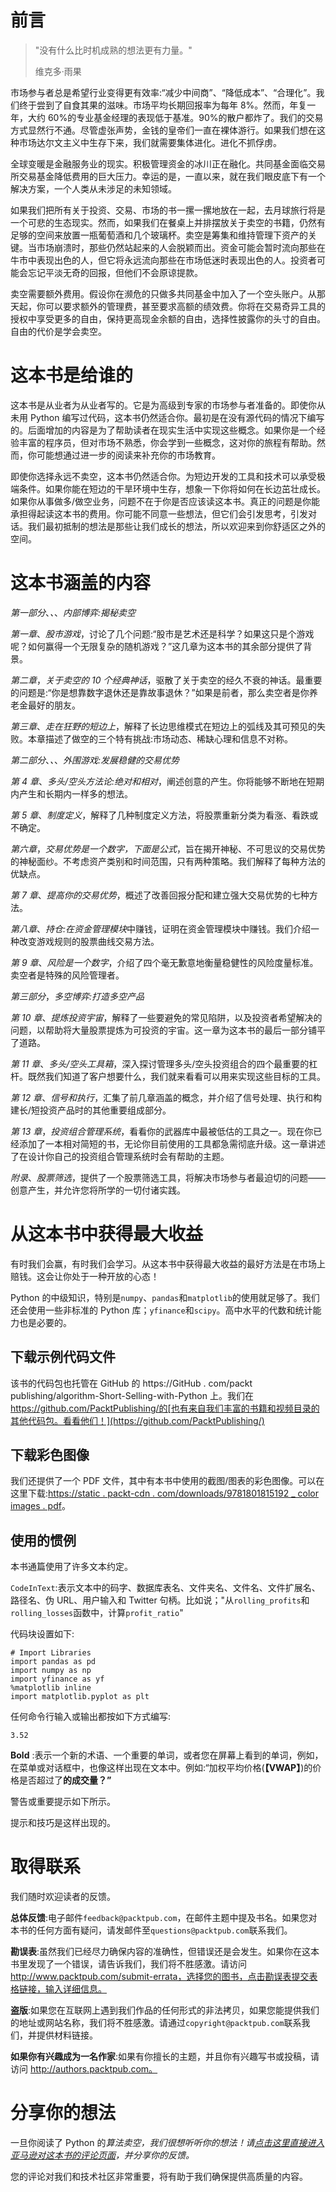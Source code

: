 # 前言

> "没有什么比时机成熟的想法更有力量。"
> 
> 维克多·雨果

市场参与者总是希望行业变得更有效率:“减少中间商”、“降低成本”、“合理化”。我们终于尝到了自食其果的滋味。市场平均长期回报率为每年 8%。然而，年复一年，大约 60%的专业基金经理的表现低于基准。90%的散户都炸了。我们的交易方式显然行不通。尽管虚张声势，金钱的皇帝们一直在裸体游行。如果我们想在这种市场达尔文主义中生存下来，我们就需要集体进化。进化不抓俘虏。

全球变暖是金融服务业的现实。积极管理资金的冰川正在融化。共同基金面临交易所交易基金降低费用的巨大压力。幸运的是，一直以来，就在我们眼皮底下有一个解决方案，一个人类从未涉足的未知领域。

如果我们把所有关于投资、交易、市场的书一摞一摞地放在一起，去月球旅行将是一个可悲的生态现实。然而，如果我们在餐桌上并排摆放关于卖空的书籍，仍然有足够的空间来放置一瓶葡萄酒和几个玻璃杯。卖空是筹集和维持管理下资产的关键。当市场崩溃时，那些仍然站起来的人会脱颖而出。资金可能会暂时流向那些在牛市中表现出色的人，但它将永远流向那些在市场低迷时表现出色的人。投资者可能会忘记平淡无奇的回报，但他们不会原谅提款。

卖空需要额外费用。假设你在濒危的只做多共同基金中加入了一个空头账户。从那天起，你可以要求额外的管理费，甚至要求高额的绩效费。你将在交易奇异工具的授权中享受更多的自由，保持更高现金余额的自由，选择性披露你的头寸的自由。自由的代价是学会卖空。

# 这本书是给谁的

这本书是从业者为从业者写的。它是为高级到专家的市场参与者准备的。即使你从未用 Python 编写过代码，这本书仍然适合你。最初是在没有源代码的情况下编写的。后面增加的内容是为了帮助读者在现实生活中实现这些概念。如果你是一个经验丰富的程序员，但对市场不熟悉，你会学到一些概念，这对你的旅程有帮助。然而，你可能想通过进一步的阅读来补充你的市场教育。

即使你选择永远不卖空，这本书仍然适合你。为短边开发的工具和技术可以承受极端条件。如果你能在短边的干旱环境中生存，想象一下你将如何在长边茁壮成长。如果你从事做多/做空业务，问题不在于你是否应该读这本书。真正的问题是你能承担得起读这本书的费用。你可能不同意一些想法，但它们会引发思考，引发对话。我们最初抵制的想法是那些让我们成长的想法，所以欢迎来到你舒适区之外的空间。

# 这本书涵盖的内容

*第一部分*、*、*、*内部博弈:揭秘卖空*

*第一章*、*股市游戏*，讨论了几个问题:“股市是艺术还是科学？如果这只是个游戏呢？如何赢得一个无限复杂的随机游戏？”这几章为这本书的其余部分提供了背景。

*第二章*，*关于卖空的 10 个经典神话*，驱散了关于卖空的经久不衰的神话。最重要的问题是:“你是想靠数字退休还是靠故事退休？”如果是前者，那么卖空者是你养老金最好的朋友。

*第三章*、*走在狂野的短边上*，解释了长边思维模式在短边上的弧线及其可预见的失败。本章描述了做空的三个特有挑战:市场动态、稀缺心理和信息不对称。

*第二部分*、*、*、*外围游戏:发展稳健的交易优势*

*第 4 章*、*多头/空头方法论:绝对和相对*，阐述创意的产生。你将能够不断地在短期内产生和长期内一样多的想法。

*第 5 章*、*制度定义*，解释了几种制度定义方法，将股票重新分类为看涨、看跌或不确定。

*第六章*，*交易优势是一个数字，下面是公式*，旨在揭开神秘、不可思议的交易优势的神秘面纱。不考虑资产类别和时间范围，只有两种策略。我们解释了每种方法的优缺点。

*第 7 章*、*提高你的交易优势*，概述了改善回报分配和建立强大交易优势的七种方法。

*第八章*、*持仓:在资金管理模块*中赚钱，证明在资金管理模块中赚钱。我们介绍一种改变游戏规则的股票曲线交易方法。

*第 9 章*、*风险是一个数字*，介绍了四个毫无歉意地衡量稳健性的风险度量标准。卖空者是特殊的风险管理者。

*第三部分*，*多空博弈:打造多空产品*

*第 10 章*、*提炼投资宇宙*，解释了一些要避免的常见陷阱，以及投资者希望解决的问题，以帮助将大量股票提炼为可投资的宇宙。这一章为这本书的最后一部分铺平了道路。

*第 11 章*、*多头/空头工具箱*，深入探讨管理多头/空头投资组合的四个最重要的杠杆。既然我们知道了客户想要什么，我们就来看看可以用来实现这些目标的工具。

*第 12 章*、*信号和执行*，汇集了前几章涵盖的概念，并介绍了信号处理、执行和构建长/短投资产品时的其他重要组成部分。

*第 13 章*，*投资组合管理系统*，看看你的武器库中最被低估的工具之一。现在你已经添加了一本相对简短的书，无论你目前使用的工具都急需彻底升级。这一章讲述了在设计你自己的投资组合管理系统时会有帮助的主题。

*附录*、*股票筛选*，提供了一个股票筛选工具，将解决市场参与者最迫切的问题——创意产生，并允许您将所学的一切付诸实践。

# 从这本书中获得最大收益

有时我们会赢，有时我们会学习。从这本书中获得最大收益的最好方法是在市场上赔钱。这会让你处于一种开放的心态！

Python 的中级知识，特别是`numpy`、`pandas`和`matplotlib`的使用就足够了。我们还会使用一些非标准的 Python 库；`yfinance`和`scipy`。高中水平的代数和统计能力也是必要的。

## 下载示例代码文件

该书的代码包也托管在 GitHub 的 https://GitHub . com/packt publishing/algorithm-Short-Selling-with-Python 上。我们在 https://github.com/PacktPublishing/的[也有来自我们丰富的书籍和视频目录的其他代码包。看看他们！](https://github.com/PacktPublishing/)

## 下载彩色图像

我们还提供了一个 PDF 文件，其中有本书中使用的截图/图表的彩色图像。可以在这里下载:[https://static . packt-cdn . com/downloads/9781801815192 _ color images . pdf](https://static.packt-cdn.com/downloads/9781801815192_ColorImages.pdf)。

## 使用的惯例

本书通篇使用了许多文本约定。

`CodeInText`:表示文本中的码字、数据库表名、文件夹名、文件名、文件扩展名、路径名、伪 URL、用户输入和 Twitter 句柄。比如说；"从`rolling_profits`和`rolling_losses`函数中，计算`profit_ratio`"

代码块设置如下:

```
# Import Libraries
import pandas as pd
import numpy as np
import yfinance as yf
%matplotlib inline
import matplotlib.pyplot as plt 
```

任何命令行输入或输出都按如下方式编写:

```
3.52 
```

**Bold** :表示一个新的术语、一个重要的单词，或者您在屏幕上看到的单词，例如，在菜单或对话框中，也像这样出现在文本中。例如:“加权平均价格(**【VWAP】**)的价格是否超过了**的成交量？”**

警告或重要提示如下所示。

提示和技巧是这样出现的。

# 取得联系

我们随时欢迎读者的反馈。

**总体反馈**:电子邮件`feedback@packtpub.com`，在邮件主题中提及书名。如果您对本书的任何方面有疑问，请发邮件至`questions@packtpub.com`联系我们。

**勘误表**:虽然我们已经尽力确保内容的准确性，但错误还是会发生。如果你在这本书里发现了一个错误，请告诉我们，我们将不胜感激。请访问 http://www.packtpub.com/submit-errata，选择您的图书，点击勘误表提交表格链接，输入详细信息。

**盗版**:如果您在互联网上遇到我们作品的任何形式的非法拷贝，如果您能提供我们的地址或网站名称，我们将不胜感激。请通过`copyright@packtpub.com`联系我们，并提供材料链接。

**如果你有兴趣成为一名作家**:如果有你擅长的主题，并且你有兴趣写书或投稿，请访问 http://authors.packtpub.com。

# 分享你的想法

一旦你阅读了 Python 的*算法卖空，我们很想听听你的想法！请[点击这里直接进入亚马逊对这本书的评论页面](https://packt.link/r/1801815194)，并分享你的反馈。*

您的评论对我们和技术社区非常重要，将有助于我们确保提供高质量的内容。